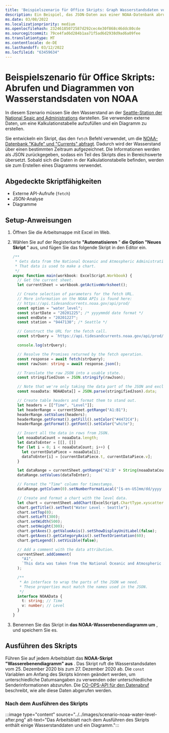 ```yaml
---
title: 'Beispielszenario für Office Skripts: Graph Wasserstandsdaten von NOAA'
description: Ein Beispiel, das JSON-Daten aus einer NOAA-Datenbank abruft und zum Erstellen eines Diagramms verwendet.
ms.date: 03/08/2022
ms.localizationpriority: medium
ms.openlocfilehash: 23246185072587d292cec4e30f868c46ddc80cde
ms.sourcegitcommit: 79ce4fad6d284b1aa71f5ad6d2938d9ad6a09fee
ms.translationtype: MT
ms.contentlocale: de-DE
ms.lasthandoff: 03/12/2022
ms.locfileid: "63459634"
---
```

# <a name="office-scripts-sample-scenario-fetch-and-graph-water-level-data-from-noaa"></a>Beispielszenario für Office Skripts: Abrufen und Diagrammen von Wasserstandsdaten von NOAA

In diesem Szenario müssen Sie den Wasserstand an der [Seattle-Station der National Seaic and Administrations](https://tidesandcurrents.noaa.gov/stationhome.html?id=9447130) darstellen. Sie verwenden externe Daten, um eine Kalkulationstabelle aufzufüllen und ein Diagramm zu erstellen.

Sie entwickeln ein Skript, das den `fetch` Befehl verwendet, um die [NOAA-Datenbank "Käufe" und "Currents" abfragt](https://tidesandcurrents.noaa.gov/). Dadurch wird der Wasserstand über einen bestimmten Zeitraum aufgezeichnet. Die Informationen werden als JSON zurückgegeben, sodass ein Teil des Skripts dies in Bereichswerte übersetzt. Sobald sich die Daten in der Kalkulationstabelle befinden, werden sie zum Erstellen eines Diagramms verwendet.

## <a name="scripting-skills-covered"></a>Abgedeckte Skriptfähigkeiten

- Externe API-Aufrufe (`fetch`)
- JSON-Analyse
- Diagramme

## <a name="setup-instructions"></a>Setup-Anweisungen

1. Öffnen Sie die Arbeitsmappe mit Excel im Web.

1. Wählen Sie auf der Registerkarte **"Automatisieren** " **die Option "Neues Skript** " aus, und fügen Sie das folgende Skript in den Editor ein.

    ```TypeScript
    /**
     * Gets data from the National Oceanic and Atmospheric Administration's Tides and Currents database. 
     * That data is used to make a chart.
     */
    async function main(workbook: ExcelScript.Workbook) {
      // Get the current sheet.
      let currentSheet = workbook.getActiveWorksheet();
    
      // Create selection of parameters for the fetch URL.
      // More information on the NOAA APIs is found here: 
      // https://api.tidesandcurrents.noaa.gov/api/prod/
      const option = "water_level";
      const startDate = "20201225"; /* yyyymmdd date format */
      const endDate = "20201227";
      const station = "9447130"; /* Seattle */
    
      // Construct the URL for the fetch call.
      const strQuery = `https://api.tidesandcurrents.noaa.gov/api/prod/datagetter?product=${option}&begin_date=${startDate}&end_date=${endDate}&datum=MLLW&station=${station}&units=english&time_zone=gmt&application=NOS.COOPS.TAC.WL&format=json`;
    
      console.log(strQuery);
    
      // Resolve the Promises returned by the fetch operation.
      const response = await fetch(strQuery);
      const rawJson: string = await response.json();
    
      // Translate the raw JSON into a usable state.
      const stringifiedJson = JSON.stringify(rawJson);
    
      // Note that we're only taking the data part of the JSON and excluding the metadata.
      const noaaData: NOAAData[] = JSON.parse(stringifiedJson).data;
    
      // Create table headers and format them to stand out.
      let headers = [["Time", "Level"]];
      let headerRange = currentSheet.getRange("A1:B1");
      headerRange.setValues(headers);
      headerRange.getFormat().getFill().setColor("#4472C4");
      headerRange.getFormat().getFont().setColor("white");
    
      // Insert all the data in rows from JSON.
      let noaaDataCount = noaaData.length;
      let dataToEnter = [[], []]
      for (let i = 0; i < noaaDataCount; i++) {
        let currentDataPiece = noaaData[i];
        dataToEnter[i] = [currentDataPiece.t, currentDataPiece.v];
      }
    
      let dataRange = currentSheet.getRange("A2:B" + String(noaaDataCount + 1)); /* +1 to account for the title row */
      dataRange.setValues(dataToEnter);
    
      // Format the "Time" column for timestamps.
      dataRange.getColumn(0).setNumberFormatLocal("[$-en-US]mm/dd/yyyy hh:mm AM/PM;@");
    
      // Create and format a chart with the level data.
      let chart = currentSheet.addChart(ExcelScript.ChartType.xyscatterSmooth, dataRange);
      chart.getTitle().setText("Water Level - Seattle");
      chart.setTop(0);
      chart.setLeft(300);
      chart.setWidth(500);
      chart.setHeight(300);
      chart.getAxes().getValueAxis().setShowDisplayUnitLabel(false);
      chart.getAxes().getCategoryAxis().setTextOrientation(60);
      chart.getLegend().setVisible(false);
    
      // Add a comment with the data attribution.
      currentSheet.addComment(
        "A1",
        `This data was taken from the National Oceanic and Atmospheric Administration's Tides and Currents database on ${new Date(Date.now())}.`
      );
    
      /**
       * An interface to wrap the parts of the JSON we need.
       * These properties must match the names used in the JSON.
       */ 
      interface NOAAData {
        t: string; // Time
        v: number; // Level
      }
    }
    ```

1. Benennen Sie das Skript in **das NOAA-Wasserebenendiagramm um** , und speichern Sie es.

## <a name="running-the-script"></a>Ausführen des Skripts

Führen Sie auf jedem Arbeitsblatt das **NOAA-Skript "Wasserebenendiagramm" aus** . Das Skript ruft die Wasserstandsdaten vom 25. Dezember 2020 bis zum 27. Dezember 2020 ab. Die `const` Variablen am Anfang des Skripts können geändert werden, um unterschiedliche Datumsangaben zu verwenden oder unterschiedliche Senderinformationen abzurufen. Die [CO-OPS-API für den Datenabruf](https://api.tidesandcurrents.noaa.gov/api/prod/) beschreibt, wie alle diese Daten abgerufen werden.

### <a name="after-running-the-script"></a>Nach dem Ausführen des Skripts

:::image type="content" source="../../images/scenario-noaa-water-level-after.png" alt-text="Das Arbeitsblatt nach dem Ausführen des Skripts enthält einige Wasserstanddaten und ein Diagramm.":::

